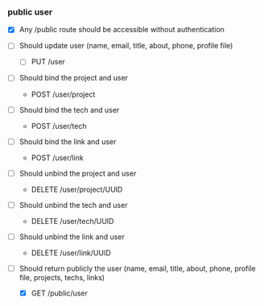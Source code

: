 ### public user

- [X] Any /public route should be accessible without authentication

- [ ] Should update user (name, email, title, about, phone, profile file)
    - [ ] PUT /user

- [ ] Should bind the project and user
    - POST /user/project

- [ ] Should bind the tech and user
    - POST /user/tech

- [ ] Should bind the link and user
    - POST /user/link

- [ ] Should unbind the project and user
    - DELETE /user/project/UUID

- [ ] Should unbind the tech and user
    - DELETE /user/tech/UUID

- [ ] Should unbind the link and user
    - DELETE /user/link/UUID
    
- [ ] Should return publicly the user (name, email, title, about, phone, profile file, projects, techs, links)
    - [X] GET /public/user